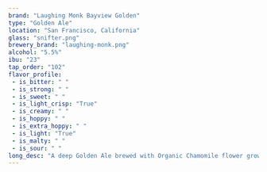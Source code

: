```yaml
---
brand: "Laughing Monk Bayview Golden"
type: "Golden Ale"
location: "San Francisco, California"
glass: "snifter.png"
brewery_brand: "laughing-monk.png"
alcohol: "5.5%"
ibu: "23"
tap_order: "102"
flavor_profile:
 - is_bitter: " "
 - is_strong: " "
 - is_sweet: " "
 - is_light_crisp: "True"
 - is_creamy: " "
 - is_hoppy: " "
 - is_extra_hoppy: " "
 - is_light: "True"
 - is_malty: " "
 - is_sour: " "
long_desc: "A deep Golden Ale brewed with Organic Chamomile flower grown by our community garden partners in the Bayview neighborhood of San Francisco. Light spice and lemon yeast character pairs perfectly with the floral and soft citrus notes of the Chamomile. Bright, refreshing, and very well balanced for an enjoyable year round Golden Ale."
---
```

